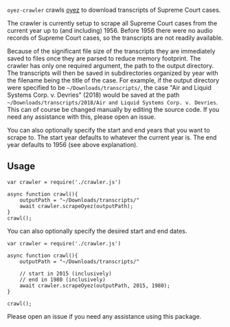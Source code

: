 `oyez-crawler` crawls [oyez](https://www.oyez.org) to download transcripts of Supreme Court cases.

The crawler is currently setup to scrape all Supreme Court cases from the current year up to (and including) 1956. Before 1956 there were no audio records of Supreme Court cases, so the transcripts are not readily available.

Because of the significant file size of the transcripts they are immediately saved to files once they are parsed to reduce memory footprint. The crawler has only one required argument, the path to the output directory. The transcripts will then be saved in subdirectories organized by year with the filename being the title of the case. For example, if the output directory were specified to be `~/Downloads/transcripts/`, the case "Air and Liquid Systems Corp. v. Devries" (2018) would be saved at the path `~/Downloads/transcripts/2018/Air and Liquid Systems Corp. v. Devries`. This can of course be changed manually by editing the source code. If you need any assistance with this, please open an issue.

You can also optionally specify the start and end years that you want to scrape to. The start year defaults to whatever the current year is. The end year defaults to 1956 (see above explanation).

## Usage
```
var crawler = require('./crawler.js')

async function crawl(){
    outputPath = "~/Downloads/transcripts/"
    await crawler.scrapeOyez(outputPath);
}
crawl();
```

You can also optionally specify the desired start and end dates.
```
var crawler = require('./crawler.js')

async function crawl(){
    outputPath = "~/Downloads/transcripts/"

    // start in 2015 (inclusively)
    // end in 1980 (inclusively)
    await crawler.scrapeOyez(outputPath, 2015, 1980);
}

crawl();
```

Please open an issue if you need any assistance using this package. 
